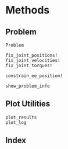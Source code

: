 # Methods

## Problem

```@docs
Problem
```

```@docs
fix_joint_positions!
fix_joint_velocities!
fix_joint_torques!
```

```@docs
constrain_ee_position!
```

```@docs
show_problem_info
```

## Plot Utilities

```@docs
plot_results
plot_log
```

## Index

```@index
```
